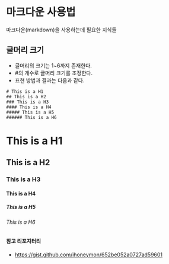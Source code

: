 # 마크다운 사용법
마크다운(markdown)을 사용하는데 필요한 지식들

## 글머리 크기
- 글머리의 크기는 1~6까지 존재한다.
- #의 개수로 글머리 크기를 조정한다.
- 표현 방법과 결과는 다음과 같다.
```
# This is a H1
## This is a H2
### This is a H3
#### This is a H4
##### This is a H5
###### This is a H6
```
# This is a H1
## This is a H2
### This is a H3
#### This is a H4
##### This is a H5
###### This is a H6

#### 참고 리포지터리
- https://gist.github.com/ihoneymon/652be052a0727ad59601 
